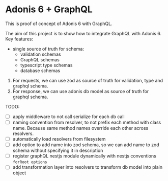 # Adonis 6 + GraphQL

This is proof of concept of Adonis 6 with GraphQL.

The aim of this project is to show how to integrate GraphQL with Adonis 6.
Key features:
- single source of truth for schema:
  - validation schemas
  - GraphQL schemas
  - typescript type schemas
  - database schemas

1. For requests, we can use zod as source of truth for validation, type and graphql schema.
2. For response, we can use adonis db model as source of truth for graphql schema.

TODO:
- [ ] apply middleware to not call serialize for each db call
- [ ] naming convention from resolver, to not prefix each method with class name. Because same method names override each other across resolvers.
- [ ] automatically load resolvers from filesystem
- [ ] add option to add name into zod schema, so we can add name to zod schema without specifying it in description
- [ ] register graphQL nestjs module dynamically with nestjs conventions `forRoot options`
- [ ] add transformation layer into resolvers to transform db model into plain object 
